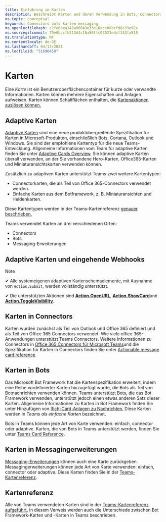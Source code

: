 ```yaml
---
title: Einführung in Karten
description: Beschreibt Karten und deren Verwendung in Bots, Connectors und Messagingerweiterungen
ms.topic: conceptual
keywords: Connectors bots karten messaging
ms.openlocfilehash: c2fe0aea142a96643e33e16acc08bcfd8c33e92e
ms.sourcegitcommit: 79e6bccfb513d4c16a58ffc03521edcf134fa518
ms.translationtype: MT
ms.contentlocale: de-DE
ms.lasthandoff: 04/13/2021
ms.locfileid: "51696458"
---
```

# <a name="cards"></a>Karten

Eine *Karte* ist ein Benutzeroberflächencontainer für kurze oder verwandte Informationen. Karten können mehrere Eigenschaften und Anlagen aufweisen. Karten können Schaltflächen enthalten, die [Kartenaktionen auslösen können.](~/task-modules-and-cards/cards/cards-actions.md)

## <a name="adaptive-cards"></a>Adaptive Karten

[Adaptive Karten](~/task-modules-and-cards/cards/cards-reference.md#adaptive-card) sind eine neue produktübergreifende Spezifikation für Karten in Microsoft-Produkten, einschließlich Bots, Cortana, Outlook und Windows. Sie sind der empfohlene Kartentyp für die neue Teams-Entwicklung. Allgemeine Informationen vom Team für adaptive Karten finden Sie unter [Adaptive Cards Overview](/adaptive-cards). Sie können adaptive Karten überall verwenden, an der Sie vorhandene Hero-Karten, Office365-Karten und Miniaturansichtskarten verwenden können.

Zusätzlich zu adaptiven Karten unterstützt Teams zwei weitere Kartentypen:

* Connectorkarten, die als Teil von Office 365-Connectors verwendet werden.
* Einfache Karten aus dem Botframework, z. B. Miniaturansichten und Heldenkarten.

Diese Kartentypen werden in der Teams-Kartenreferenz [genauer beschrieben.](~/task-modules-and-cards/cards/cards-reference.md)

Teams verwendet Karten an drei verschiedenen Orten:

* Connectors
* Bots
* Messaging-Erweiterungen

## <a name="adaptive-cards-and-incoming-webhooks"></a>Adaptive Karten und eingehende Webhooks

> [!NOTE]
>
> ✔ Alle systemeigenen adaptiven Kartenschemaelemente, mit Ausnahme von `Action.Submit`, werden vollständig unterstützt.
>
> ✔ Die unterstützten Aktionen sind [**Action.OpenURL**](https://adaptivecards.io/explorer/Action.OpenUrl.html), [**Action.ShowCard**](https://adaptivecards.io/explorer/Action.ShowCard.html)und [**Action.ToggleVisibility**](https://adaptivecards.io/explorer/Action.ToggleVisibility.html).

## <a name="cards-in-connectors"></a>Karten in Connectors

Karten wurden zunächst als Teil von Outlook und Office 365 definiert und als Teil von Office 365 Connectors verwendet. Wie viele office 365-Anwendungen unterstützt Teams Connectors. Weitere Informationen zu Connectors in [Office 365 Connectors für Microsoft Teams](~/webhooks-and-connectors/what-are-webhooks-and-connectors.md)und die Spezifikation für Karten in Connectors finden Sie unter [Actionable message card reference](/outlook/actionable-messages/card-reference).

## <a name="cards-in-bots"></a>Karten in Bots

Das Microsoft Bot Framework hat die Kartenspezifikation erweitert, indem eine Reihe vordefinierter Karten hinzugefügt wurde, die Bots als Teil von Botnachrichten verwenden können. Teams unterstützt Bots, die das Bot Framework verwenden, unterstützt jedoch einen etwas anderen Satz dieser Karten. Allgemeine Informationen zu Karten in Bot Framework finden Sie unter Hinzufügen von [Rich-Card-Anlagen zu Nachrichten.](/bot-framework/nodejs/bot-builder-nodejs-send-rich-cards) Diese Karten werden in *Teams als einfache Karten* bezeichnet.

Bots in Teams können jede Art von Karte verwenden: einfach, connector oder adaptive. Karten, die von Bots in Teams unterstützt werden, finden Sie unter [Teams Card Reference](~/task-modules-and-cards/cards/cards-reference.md).  

## <a name="cards-in-messaging-extensions"></a>Karten in Messagingerweiterungen

[Messaging-Erweiterungen](~/messaging-extensions/what-are-messaging-extensions.md) können auch eine Karte zurückgeben. Messagingerweiterungen können jede Art von Karte verwenden: einfach, connector oder adaptive. Diese Karten finden Sie in der [Teams-Kartenreferenz](~/task-modules-and-cards/cards/cards-reference.md).

## <a name="card-reference"></a>Kartenreferenz

Alle von Teams verwendeten Karten sind in der [Teams-Kartenreferenz aufgeführt.](~/task-modules-and-cards/cards/cards-reference.md) In diesem Verweis werden auch die Unterschiede zwischen Bot Framework-Karten und -Karten in Teams beschrieben.
